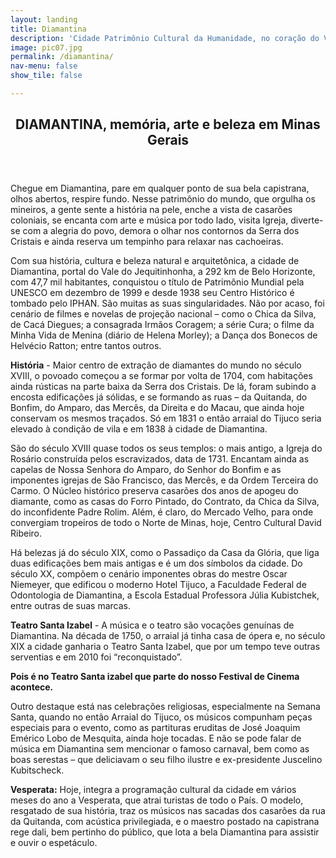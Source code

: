 ```yaml
---
layout: landing
title: Diamantina
description: 'Cidade Patrimônio Cultural da Humanidade, no coração do Vale do Jequitinhonha, tem tradição musical e também cinematográfica.'
image: pic07.jpg
permalink: /diamantina/
nav-menu: false
show_tile: false

---
```


<!-- Main -->
<div id="main">

<!-- One -->
<section id="one">
	<div class="inner">
		<header class="major">
			<h2>DIAMANTINA, memória, arte e beleza em Minas Gerais</h2>
		</header>
		<p>Chegue em Diamantina, pare em qualquer ponto de sua bela capistrana, olhos abertos, respire fundo.  Nesse patrimônio do mundo, que orgulha os mineiros, a gente sente a história na pele, enche a vista de casarões coloniais, se encanta com arte e música por todo lado, visita Igreja, diverte-se com a alegria do povo, demora o olhar nos contornos da Serra dos Cristais e ainda reserva um tempinho para relaxar nas cachoeiras.</p>
		<p>Com sua história, cultura e beleza natural e arquitetônica, a cidade de Diamantina, portal do Vale do Jequitinhonha, a 292 km de Belo Horizonte, com 47,7 mil habitantes, conquistou o título de Patrimônio Mundial pela UNESCO em dezembro de 1999 e desde 1938 seu Centro Histórico é tombado pelo IPHAN. São muitas as suas singularidades. Não por acaso, foi cenário de filmes e novelas de projeção nacional – como o Chica da Silva, de Cacá Diegues; a consagrada Irmãos Coragem; a série Cura; o filme da Minha Vida de Menina (diário de Helena Morley); a Dança dos Bonecos de Helvécio Ratton; entre tantos outros.</p>
		<p><strong>História</strong> - Maior centro de extração de diamantes do mundo no século XVIII, o povoado começou a se formar por volta de 1704, com habitações ainda rústicas na parte baixa da Serra dos Cristais. De lá, foram subindo a encosta edificações já sólidas, e se formando as ruas – da Quitanda, do Bonfim, do Amparo, das Mercês, da Direita e do Macau, que ainda hoje conservam os mesmos traçados. Só em 1831 o então arraial do Tijuco seria elevado à condição de vila e em 1838 à cidade de Diamantina.</p>
		<p>São do século XVIII quase todos os seus templos: o mais antigo, a Igreja do Rosário construída pelos escravizados, data de 1731. Encantam ainda as capelas de Nossa Senhora do Amparo, do Senhor do Bonfim e as imponentes igrejas de São Francisco, das Mercês, e da Ordem Terceira do Carmo. O Núcleo histórico preserva casarões dos anos de apogeu do diamante, como as casas do Forro Pintado, do Contrato, da Chica da Silva, do inconfidente Padre Rolim. Além, é claro, do Mercado Velho, para onde convergiam tropeiros de todo o Norte de Minas, hoje, Centro Cultural David Ribeiro.</p>
		<p>Há belezas já do século XIX, como o Passadiço da Casa da Glória, que liga duas edificações bem mais antigas e é um dos símbolos da cidade. Do século XX, compõem o cenário imponentes obras do mestre Oscar Niemeyer, que edificou o moderno Hotel Tijuco, a Faculdade Federal de Odontologia de Diamantina, a Escola Estadual Professora Júlia Kubistchek, entre outras de suas marcas.</p>
		<p><strong>Teatro Santa Izabel</strong> - A música e o teatro são vocações genuínas de Diamantina. Na década de 1750, o arraial já tinha casa de ópera e, no século XIX a cidade ganharia o Teatro Santa Izabel, que por um tempo teve outras serventias e em 2010 foi “reconquistado”.</p>
		<p><strong>Pois é no Teatro Santa izabel que parte do nosso Festival de Cinema acontece.</strong></p>
		<p>Outro destaque está nas celebrações religiosas, especialmente na Semana Santa, quando no então Arraial do Tijuco, os músicos compunham peças especiais para o evento, como as partituras eruditas de José Joaquim Emérico Lobo de Mesquita, ainda hoje tocadas. E não se pode falar de música em Diamantina sem mencionar o famoso carnaval, bem como as boas serestas – que deliciavam o seu filho ilustre e ex-presidente Juscelino Kubitscheck.</p>
		<p><strong>Vesperata:</strong> Hoje, integra a programação cultural da cidade em vários meses do ano a Vesperata, que atrai turistas de todo o País. O modelo, resgatado de sua história, traz os músicos nas sacadas dos casarões da rua da Quitanda, com acústica privilegiada, e o maestro postado na capistrana rege dali, bem pertinho do público, que lota a bela Diamantina para assistir e ouvir o espetáculo.</p>
	</div>
</section>


</div>
